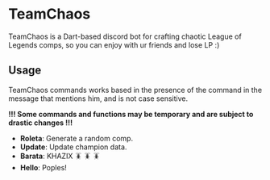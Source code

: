 # TeamChaos
TeamChaos is a Dart-based discord bot for crafting chaotic League of Legends comps, so you can enjoy with ur friends and lose LP :)

## Usage
TeamChaos commands works based in the presence of the command in the message that mentions him, and is not case sensitive.

**!!! Some commands and functions may be temporary and are subject to drastic changes !!!**

  * **Roleta**: Generate a random comp.
  * **Update**: Update champion data.
  * **Barata**: KHAZIX :cockroach: :cockroach: :cockroach:
  * **Hello**: Poples!
